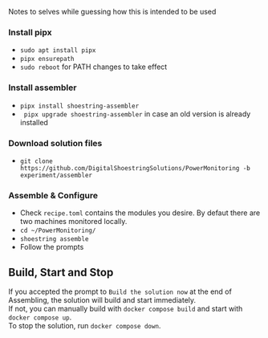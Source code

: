 Notes to selves while guessing how this is intended to be used

### Install pipx
- `sudo apt install pipx`
- `pipx ensurepath`
- `sudo reboot` for PATH changes to take effect

### Install assembler
- `pipx install shoestring-assembler`
- ` pipx upgrade shoestring-assembler` in case an old version is already installed

### Download solution files
- `git clone https://github.com/DigitalShoestringSolutions/PowerMonitoring -b experiment/assembler`

### Assemble & Configure
- Check `recipe.toml` contains the modules you desire. By defaut there are two machines monitored locally.
- `cd ~/PowerMonitoring/`
- `shoestring assemble`
- Follow the prompts

## Build, Start and Stop
If you accepted the prompt to `Build the solution now` at the end of Assembling, the solution will build and start immediately.  
If not, you can manually build with `docker compose build` and start with `docker compose up`.  
To stop the solution, run `docker compose down`.  
